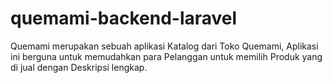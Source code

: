 # quemami-backend-laravel
Quemami merupakan sebuah aplikasi Katalog dari Toko Quemami, Aplikasi ini berguna untuk memudahkan para Pelanggan untuk memilih Produk yang di jual dengan Deskripsi lengkap.
